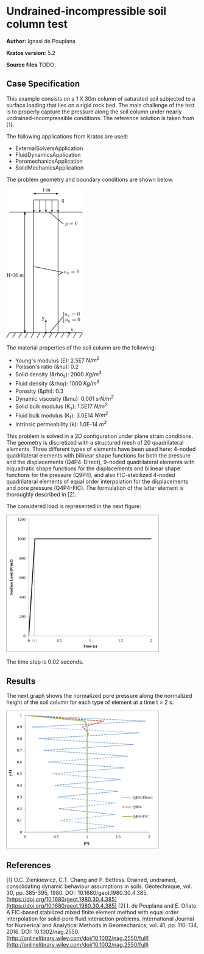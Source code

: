 # Undrained-incompressible soil column test

**Author:** Ignasi de Pouplana

**Kratos version:** 5.2

**Source files** TODO

## Case Specification

This example consists on a 1 X 30m column of saturated soil subjected to a surface loading that lies on a rigid rock bed. The main challenge of the test is to properly capture the pressure along the soil column under nearly undrained-incompressible conditions. The reference solution is taken from [1].

The following applications from Kratos are used:

* ExternalSolversApplication
* FluidDynamicsApplication
* PoromechanicsApplication
* SolidMechanicsApplication

The problem geometry and boundary conditions are shown below.
<!-- ![undrained soil column geometry.](data/soil-column_geometry.png) -->
<img src="data/soil-column_geometry.png" width="200">

The material properties of the soil column are the following:
* Young's modulus (E): 2.5E7 _N/m<sup>2</sup>_
* Poisson's ratio (&nu): 0.2
* Solid density (&rho<sub>s</sub>): 2000 _Kg/m<sup>3</sup>_
* Fluid density (&rho<sub>f</sub>): 1000 _Kg/m<sup>3</sup>_
* Porosity (&phi): 0.3
* Dynamic viscosity (&mu): 0.001 _s·N/m<sup>2</sup>_
* Solid bulk modulus (K<sub>s</sub>): 1.5E17 _N/m<sup>2</sup>_
* Fluid bulk modulus (K<sub>f</sub>): 3.0E14 _N/m<sup>2</sup>_
* Intrinsic permeability (k): 1.0E-14 _m<sup>2</sup>_

This problem is solved in a 2D configuration under plane strain conditions. The geometry is discretized with a structured mesh of 20 quadrilateral elements. Three different types of elements have been used here: 4-noded quadrilateral elements with bilinear shape functions for both the pressure and the displacements (Q4P4-Direct), 9-noded quadrilateral elements with biquadratic shape functions for the displacements and bilinear shape functions for the pressure (Q9P4), and also FIC-stabilized 4-noded quadrilateral elements of equal order interpolation for the displacements and pore pressure (Q4P4-FIC). The formulation of the latter element is thoroughly described in [2].

The considered load is represented in the next figure:

<img src="data/load.png" width="400">

The time step is 0.02 seconds.

## Results

The next graph shows the normalized pore pressure along the normalized height of the soil column for each type of element at a time t = 2 s.

<img src="data/height-pressure.png" width="400">

## References

[1] O.C. Zienkiewicz, C.T. Chang and P. Bettess. Drained, undrained, consolidating dynamic behaviour assumptions in soils. Géotechnique, vol. 30, pp. 385-395, 1980. DOI: 10.1680/geot.1980.30.4.385. [https://doi.org/10.1680/geot.1980.30.4.385](https://doi.org/10.1680/geot.1980.30.4.385)
[2] I. de Pouplana and E. Oñate. A FIC-based stabilized mixed finite element method with equal order interpolation for solid-pore fluid interaction problems. International Journal for Numerical and Analytical Methods in Geomechanics, vol. 41, pp. 110-134, 2016. DOI: 10.1002/nag.2550. [http://onlinelibrary.wiley.com/doi/10.1002/nag.2550/full](http://onlinelibrary.wiley.com/doi/10.1002/nag.2550/full)